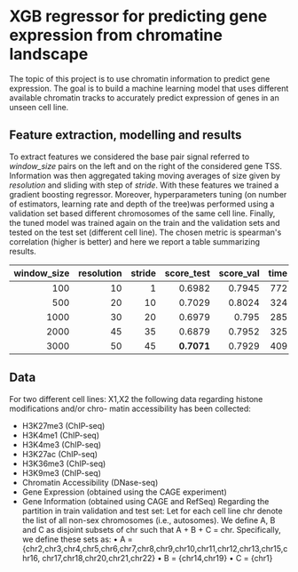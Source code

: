 # XGB regressor for predicting gene expression from chromatine landscape

The topic of this project is to use chromatin information to predict gene expression. The goal is to build a machine learning model that uses different available chromatin tracks to accurately predict expression of
genes in an unseen cell line.

## Feature extraction, modelling and results
To extract features we considered the base pair signal referred to *window_size* pairs on the left and on the right of the considered gene TSS. Information was then aggregated taking moving averages of size given by *resolution* and sliding with step of *stride*.
With these features we trained a gradient boosting regressor. Moreover, hyperparameters tuning (on number of estimators, learning rate and depth of the tree)was performed using a validation set based different chromosomes of the same cell line. Finally, the tuned model was trained again on the train and the validation sets and tested on the test set (different cell line). The chosen metric is spearman's correlation (higher is better) and here we report a table summarizing results.

|   window_size |   resolution |   stride |   score_test |   score_val |   time |   n_features |   n_estimators |   learning_rate |   max_depth |
|--------------:|-------------:|---------:|-------------:|------------:|-------:|-------------:|---------------:|----------------:|------------:|
|           100 |           10 |        1 |       0.6982 |      0.7945 |    772 |         1407 |            100 |      0.023961   |           8 |
|           500 |           20 |       10 |       0.7029 |      0.8024 |    324 |          707 |            300 |      0.00677113 |           8 |
|          1000 |           30 |       20 |       0.6979 |      0.795  |    285 |          707 |            166 |      0.0106233  |           6 |
|          2000 |           45 |       35 |       0.6879 |      0.7952 |    325 |          805 |            300 |      0.00431297 |           7 |
|          3000 |           50 |       45 |       **0.7071** |      0.7929 |    409 |          938 |            300 |      0.00597397 |          10 |




## Data
For two different cell lines: X1,X2 the following data regarding histone modifications and/or chro-
matin accessibility has been collected:
* H3K27me3 (ChIP-seq)
* H3K4me1 (ChIP-seq)
* H3K4me3 (ChIP-seq)
* H3K27ac (ChIP-seq)
* H3K36me3 (ChIP-seq)
* H3K9me3 (ChIP-seq)
* Chromatin Accessibility (DNase-seq)
* Gene Expression (obtained using the CAGE experiment)
* Gene Information (obtained using CAGE and RefSeq)
Regarding the partition in train validation and test set:
Let for each cell line chr denote the list of all non-sex chromosomes (i.e., autosomes). We define A, B and C as disjoint
subsets of chr such that A + B + C = chr. Specifically, we define these sets as:
• A = {chr2,chr3,chr4,chr5,chr6,chr7,chr8,chr9,chr10,chr11,chr12,chr13,chr15,chr16,
chr17,chr18,chr20,chr21,chr22}
• B = {chr14,chr19}
• C = {chr1}

